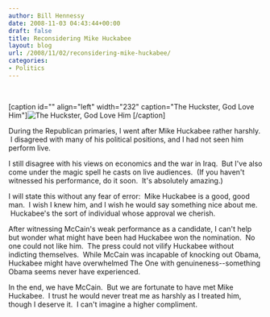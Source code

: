 ```yaml
---
author: Bill Hennessy
date: 2008-11-03 04:43:44+00:00
draft: false
title: Reconsidering Mike Huckabee
layout: blog
url: /2008/11/02/reconsidering-mike-huckabee/
categories:
- Politics
---
```


 

[caption id="" align="left" width="232" caption="The Huckster, God Love Him"]![The Huckster, God Love Him](https://upload.wikimedia.org/wikipedia/commons/6/68/Mike_Huckabee_speaking_at_HealthierUS_Summit.jpg)
[/caption]

During the Republican primaries, I went after Mike Huckabee rather harshly.  I disagreed with many of his political positions, and I had not seen him perform live.

I still disagree with his views on economics and the war in Iraq.  But I've also come under the magic spell he casts on live audiences.  (If you haven't witnessed his performance, do it soon.  It's absolutely amazing.)

I will state this without any fear of error:  Mike Huckabee is a good, good man.  I wish I knew him, and I wish he would say something nice about me.  Huckabee's the sort of individual whose approval we cherish.  

After witnessing McCain's weak performance as a candidate, I can't help but wonder what might have been had Huckabee won the nomination.  No one could not like him.  The press could not vilify Huckabee without indicting themselves.  While McCain was incapable of knocking out Obama, Huckabee might have overwhelmed The One with genuineness--something Obama seems never have experienced.

In the end, we have McCain.  But we are fortunate to have met Mike Huckabee.  I trust he would never treat me as harshly as I treated him, though I deserve it.  I can't imagine a higher compliment.
